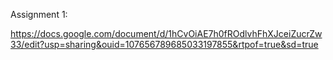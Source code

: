 Assignment 1:

https://docs.google.com/document/d/1hCvOiAE7h0fROdlvhFhXJceiZucrZw33/edit?usp=sharing&ouid=107656789685033197855&rtpof=true&sd=true
